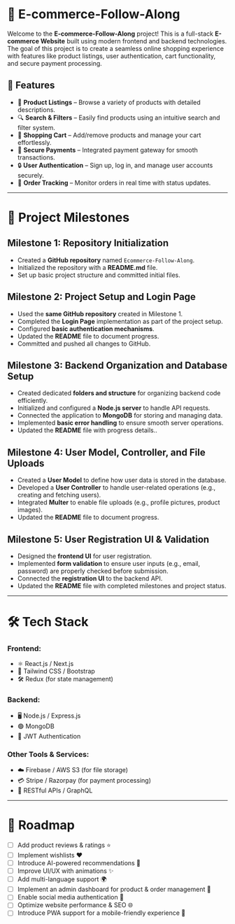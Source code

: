 # 🛒 E-commerce-Follow-Along

Welcome to the **E-commerce-Follow-Along** project! This is a full-stack **E-commerce Website** built using modern frontend and backend technologies. The goal of this project is to create a seamless online shopping experience with features like product listings, user authentication, cart functionality, and secure payment processing.

## 🚀 Features
- 🏢 **Product Listings** – Browse a variety of products with detailed descriptions.
- 🔍 **Search & Filters** – Easily find products using an intuitive search and filter system.
- 🛒 **Shopping Cart** – Add/remove products and manage your cart effortlessly.
- 🏦 **Secure Payments** – Integrated payment gateway for smooth transactions.
- 🔒 **User Authentication** – Sign up, log in, and manage user accounts securely.
- 🚚 **Order Tracking** – Monitor orders in real time with status updates.

---

# 📌 Project Milestones

## Milestone 1: Repository Initialization
- Created a **GitHub repository** named `Ecommerce-Follow-Along`.
- Initialized the repository with a **README.md** file.
- Set up basic project structure and committed initial files.

## Milestone 2: Project Setup and Login Page
- Used the **same GitHub repository** created in Milestone 1.
- Completed the **Login Page** implementation as part of the project setup.
- Configured **basic authentication mechanisms**.
- Updated the **README** file to document progress.
- Committed and pushed all changes to GitHub.

## Milestone 3: Backend Organization and Database Setup
- Created dedicated **folders and structure** for organizing backend code efficiently.
- Initialized and configured a **Node.js server** to handle API requests.
- Connected the application to **MongoDB** for storing and managing data.
- Implemented **basic error handling** to ensure smooth server operations.
- Updated the **README** file with progress details..

## Milestone 4: User Model, Controller, and File Uploads
- Created a **User Model** to define how user data is stored in the database.
- Developed a **User Controller** to handle user-related operations (e.g., creating and fetching users).
- Integrated **Multer** to enable file uploads (e.g., profile pictures, product images).
- Updated the **README** file to document progress.

## Milestone 5: User Registration UI & Validation
- Designed the **frontend UI** for user registration.
- Implemented **form validation** to ensure user inputs (e.g., email, password) are properly checked before submission.
- Connected the **registration UI** to the backend API.
- Updated the **README** file with completed milestones and project status.

---

# 🛠️ Tech Stack
### **Frontend:**
- ⚛️ React.js / Next.js
- 🎨 Tailwind CSS / Bootstrap
- 🛠️ Redux (for state management)

### **Backend:**
- 🖥️ Node.js / Express.js
- 🟢 MongoDB
- 🔑 JWT Authentication

### **Other Tools & Services:**
- ☁️ Firebase / AWS S3 (for file storage)
- 💳 Stripe / Razorpay (for payment processing)
- 📝 RESTful APIs / GraphQL

---

# 🎯 Roadmap
- [ ] Add product reviews & ratings ⭐
- [ ] Implement wishlists ❤️
- [ ] Introduce AI-powered recommendations 🤖
- [ ] Improve UI/UX with animations ✨
- [ ] Add multi-language support 🌍
- [ ] Implement an admin dashboard for product & order management 💼
- [ ] Enable social media authentication 👤
- [ ] Optimize website performance & SEO 🌐
- [ ] Introduce PWA support for a mobile-friendly experience 📱
